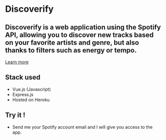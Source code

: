 # Discoverify
##  Discoverify is a web application using the Spotify API, allowing you to discover new tracks based on your favorite artists and genre, but also thanks to filters such as energy or tempo. 
[Learn more](https://www.signemorice.com/projects/discoverify)
## Stack used
* Vue.js (Javascript)
* Express.js
* Hosted on Heroku

## Try it !
* Send me your Spotify account email and I will give you access to the app.

